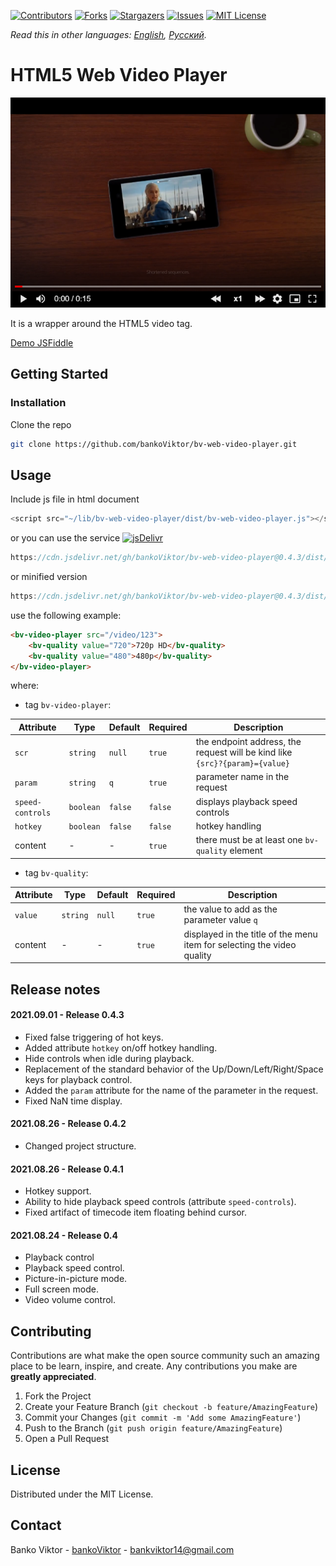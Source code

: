 [![Contributors][contributors-shield]][contributors-url]
[![Forks][forks-shield]][forks-url]
[![Stargazers][stars-shield]][stars-url]
[![Issues][issues-shield]][issues-url]
[![MIT License][license-shield]][license-url]

*Read this in other languages: [English](README.md), [Русский](README.ru.md).*

<!-- ABOUT THE PROJECT -->
# HTML5 Web Video Player

![Product Name Screen Shot][product-screenshot]

It is a wrapper around the HTML5 video tag.

[Demo JSFiddle][demo-url]


<!-- GETTING STARTED -->
## Getting Started


### Installation

Clone the repo
```sh
git clone https://github.com/bankoViktor/bv-web-video-player.git
```



<!-- USAGE EXAMPLES -->
## Usage

Include js file in html document
```js
<script src="~/lib/bv-web-video-player/dist/bv-web-video-player.js"></script>
```
or you can use the service [![jsDelivr][jsdelivr-badge]][jsdelivr-url]
```js
https://cdn.jsdelivr.net/gh/bankoViktor/bv-web-video-player@0.4.3/dist/bv-web-video-player.js
```
or minified version
```js
https://cdn.jsdelivr.net/gh/bankoViktor/bv-web-video-player@0.4.3/dist/bv-web-video-player.min.js
```

use the following example:
```html
<bv-video-player src="/video/123">
    <bv-quality value="720">720p HD</bv-quality>
    <bv-quality value="480">480p</bv-quality>
</bv-video-player>
```
where:
- tag `bv-video-player`:

| Attribute | Type | Default | Required | Description |
| - | - | - | - | - |
| `scr` | `string`  | `null` | `true` | the endpoint address, the request will be kind like `{src}?{param}={value}` |
| `param` | `string` | `q` | `true` | parameter name in the request |
| `speed-controls` | `boolean` | `false` | `false`  | displays playback speed controls |
| `hotkey` | `boolean` | `false` | `false` | hotkey handling |
| content | - | - | `true` | there must be at least one `bv-quality` element |

- tag `bv-quality`:

| Attribute | Type | Default | Required | Description |
| - | - | - | - | - |
| `value` | `string` | `null` | `true` | the value to add as the parameter value `q` |
| content | - | - | `true` | displayed in the title of the menu item for selecting the video quality |



<!-- RELEASE NOTES -->
## Release notes

#### 2021.09.01 - Release 0.4.3
- Fixed false triggering of hot keys.
- Added attribute `hotkey` on/off hotkey handling.
- Hide controls when idle during playback.
- Replacement of the standard behavior of the Up/Down/Left/Right/Space keys for playback control.
- Added the `param` attribute for the name of the parameter in the request.
- Fixed NaN time display.

#### 2021.08.26 - Release 0.4.2
- Changed project structure.

#### 2021.08.26 - Release 0.4.1
- Hotkey support.
- Ability to hide playback speed controls (attribute `speed-controls`).
- Fixed artifact of timecode item floating behind cursor.

#### 2021.08.24 - Release 0.4
- Playback control
- Playback speed control.
- Picture-in-picture mode.
- Full screen mode.
- Video volume control.



<!-- CONTRIBUTING -->
## Contributing

Contributions are what make the open source community such an amazing place to be learn, inspire, and create. Any contributions you make are **greatly appreciated**.

1. Fork the Project
2. Create your Feature Branch (`git checkout -b feature/AmazingFeature`)
3. Commit your Changes (`git commit -m 'Add some AmazingFeature'`)
4. Push to the Branch (`git push origin feature/AmazingFeature`)
5. Open a Pull Request
 
 
 
<!-- LICENSE -->
## License

Distributed under the MIT License.



<!-- CONTACT -->
## Contact

Banko Viktor - [bankoViktor][github-profile] - bankviktor14@gmail.com



<!-- MARKDOWN LINKS & IMAGES -->
[contributors-shield]: https://img.shields.io/github/contributors/bankoViktor/bv-web-video-player.svg?style=for-the-badge
[contributors-url]: https://github.com/bankoViktor/bv-web-video-player/graphs/contributors
[forks-shield]: https://img.shields.io/github/forks/bankoViktor/bv-web-video-player.svg?style=for-the-badge
[forks-url]: https://github.com/bankoViktor/bv-web-video-player/network/members
[stars-shield]: https://img.shields.io/github/stars/bankoViktor/bv-web-video-player.svg?style=for-the-badge
[stars-url]: https://github.com/bankoViktor/bv-web-video-player/stargazers
[issues-shield]: https://img.shields.io/github/issues/bankoViktor/bv-web-video-player.svg?style=for-the-badge
[issues-url]: https://github.com/bankoViktor/bv-web-video-player/issues
[license-shield]: https://img.shields.io/github/license/bankoViktor/bv-web-video-player.svg?style=for-the-badge
[license-url]: https://github.com/bankoViktor/bv-web-video-player/blob/master/LICENSE.txt
[linkedin-shield]: https://img.shields.io/badge/-LinkedIn-black.svg?style=for-the-badge&logo=linkedin&colorB=555
[product-screenshot]: screenshot.png
[github-profile]: https://github.com/bankoViktor
[jsdelivr-url]: https://www.jsdelivr.com
[jsdelivr-badge]: https://data.jsdelivr.com/v1/package/gh/bankoViktor/bv-web-video-player/badge
[demo-url]: https://jsfiddle.net/winston349/o4qf6tkb/2
